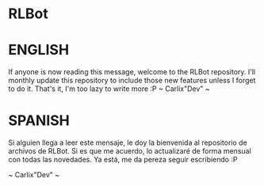 # RLBot

# ENGLISH
If anyone is now reading this message, welcome to the RLBot repository. I'll monthly update this repository to include those new features unless I forget to do it.
That's it, I'm too lazy to write more :P
~ Carlix"Dev" ~

# SPANISH
Si alguien llega a leer este mensaje, le doy la bienvenida al repositorio de archivos de RLBot. Si es que me acuerdo, lo actualizaré de forma mensual con todas las novedades.
Ya está, me da pereza seguir escribiendo :P

~ Carlix"Dev" ~

